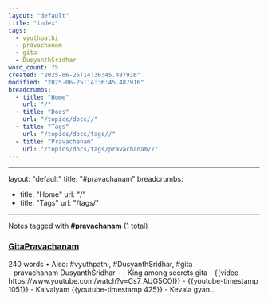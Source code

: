 ```yaml
---
layout: "default"
title: "index"
tags:
  - vyuthpathi
  - pravachanam
  - gita
  - DusyanthSridhar
word_count: 75
created: "2025-06-25T14:36:45.487916"
modified: "2025-06-25T14:36:45.487916"
breadcrumbs:
  - title: "Home"
    url: "/"
  - title: "Docs"
    url: "/topics/docs//"
  - title: "Tags"
    url: "/topics/docs/tags//"
  - title: "Pravachanam"
    url: "/topics/docs/tags/pravachanam//"
---
```

---
layout: "default"
title: "#pravachanam"
breadcrumbs:
  - title: "Home"
    url: "/"
  - title: "Tags"
    url: "/tags/"
---
Notes tagged with **#pravachanam** (1 total)

<div class="note-grid">

<div class="note-card">
    <h3><a href="pages/gitapravachanam/">GitaPravachanam</a></h3>
    <div class="note-meta">
        240 words
        • Also: #vyuthpathi, #DusyanthSridhar, #gita
    </div>
    <div class="note-excerpt">- pravachanam DusyanthSridhar
-
-  King among secrets gita
- {{video https://www.youtube.com/watch?v=Cs7_AUG5COI}}
- {{youtube-timestamp 1051}}
- Kaivalyam {{youtube-timestamp 425}} - Kevala gyan...</div>
</div>
</div>